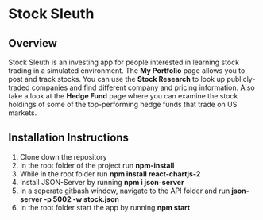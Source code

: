 # Stock Sleuth

## Overview
Stock Sleuth is an investing app for people interested in learning stock trading in a simulated environment.  The **My Portfolio** page allows you to post and track stocks.  You can use the **Stock Research** to look up publicly-traded companies and find different company and pricing information.  Also take a look at the **Hedge Fund** page where you can examine the stock holdings of some of the top-performing hedge funds that trade on US markets.

## Installation Instructions
1.  Clone down the repository
2.  In the root folder of the project run **npm-install**
3.  While in the root folder run **npm install react-chartjs-2**
4.  Install JSON-Server by running **npm i json-server**
4.  In a seperate gitbash window, navigate to the API folder and run **json-server -p 5002 -w stock.json**
5.  In the root folder start the app by running **npm start**





